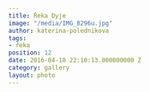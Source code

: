```yaml
---
title: Řeka Dyje
image: "/media/IMG_8296u.jpg"
author: katerina-polednikova
tags:
- řeka
position: 12
date: 2016-04-18 22:10:13.000000000 Z
category: gallery
layout: photo
---
```

